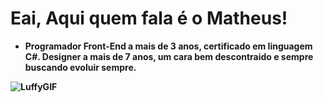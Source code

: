 # Eai, Aqui quem fala é o <strong>Matheus<strong/>! 
- Programador Front-End a mais de 3 anos, certificado em linguagem C#. Designer a mais de 7 anos, um cara bem descontraido e sempre buscando evoluir sempre.
<img src="https://i.pinimg.com/originals/af/21/5e/af215e5fff666eac8ced013e66f9a6c1.gif" alt="LuffyGIF"/>
